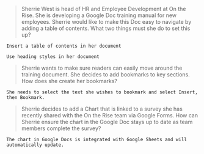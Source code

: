 >Sherrie West is head of HR and Employee Development at On the Rise. She is developing a Google Doc training manual for new employees. Sherrie would like to make this Doc easy to navigate by adding a table of contents. What two things must she do to set this up?

```
Insert a table of contents in her document
```
```
Use heading styles in her document
```

>Sherrie wants to make sure readers can easily move around the training document. She decides to add bookmarks to key sections. How does she create her bookmarks?

```
She needs to select the text she wishes to bookmark and select Insert, then Bookmark.
```

>Sherrie decides to add a Chart that is linked to a survey she has recently shared with the On the Rise team via Google Forms. How can Sherrie ensure the chart in the Google Doc stays up to date as team members complete the survey?

```
The chart in Google Docs is integrated with Google Sheets and will automatically update.
```